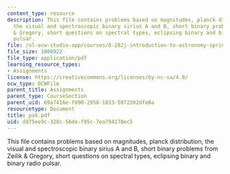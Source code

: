 ```yaml
---
content_type: resource
description: This file contains problems based on magnitudes, planck distribution,
  the visual and spectroscopic binary sirius A and B, short binary problems from Zeilik
  & Gregory, short questions on spectral types, eclipsing binary and binary radio
  pulsar.
file: /ol-ocw-studio-app/courses/8-282j-introduction-to-astronomy-spring-2006/dd75ee9c328c56def95c7ea794170ec5_ps6.pdf
file_size: 1006922
file_type: application/pdf
learning_resource_types:
- Assignments
license: https://creativecommons.org/licenses/by-nc-sa/4.0/
ocw_type: OCWFile
parent_title: Assignments
parent_type: CourseSection
parent_uid: 69a7416e-f890-2958-1833-5072202dfe0a
resourcetype: Document
title: ps6.pdf
uid: dd75ee9c-328c-56de-f95c-7ea794170ec5
---
```

This file contains problems based on magnitudes, planck distribution, the visual and spectroscopic binary sirius A and B, short binary problems from Zeilik & Gregory, short questions on spectral types, eclipsing binary and binary radio pulsar.